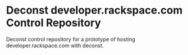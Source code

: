# Deconst developer.rackspace.com Control Repository

Deconst control repository for a prototype of hosting developer.rackspace.com with deconst.
